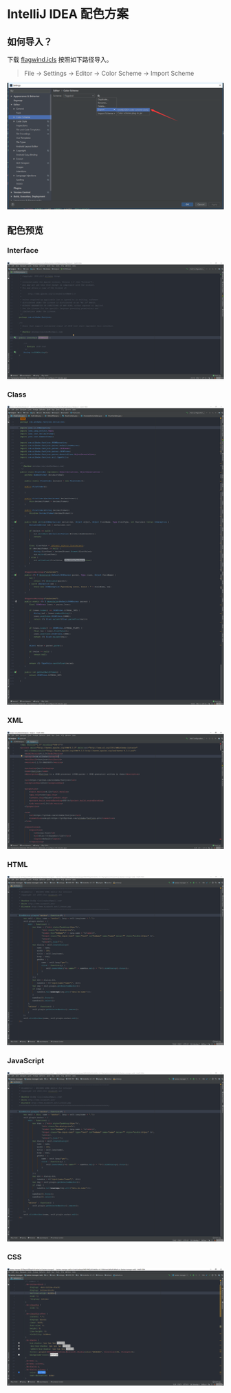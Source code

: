 # IntelliJ IDEA 配色方案

## 如何导入？

下载 [flagwind.icls](./schemes/flagwind.icls) 按照如下路径导入。

> File -> Settings -> Editor -> Color Scheme -> Import Scheme

![import](./images/import.png)

## 配色预览

### Interface

![interface](./images/interface.png)

### Class

![class](./images/class.png)

### XML

![xml](./images/xml.png)

### HTML

![html](./images/js.png)

### JavaScript

![js](./images/js.png)

### CSS

![css](./images/css.png)
